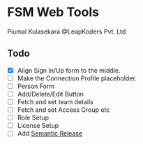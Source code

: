 # FSM Web Tools
Piumal Kulasekara @LeapKoders Pvt. Ltd

## Todo
- [x] Align Sign In/Up form to the middle.
- [ ] Make the Connection Profile placeholder.
- [ ] Person Form
- [ ] Add/Delete/Edit Button
- [ ] Fetch and set team details
- [ ] Fetch and set Access Group etc
- [ ] Role Setup
- [ ] License Setup
- [ ] Add [Semantic Release](https://semantic-release.gitbook.io/semantic-release/)